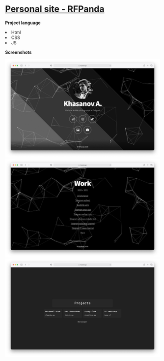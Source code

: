 # **[Personal site - RFPanda](rfpanda.ga)**

**Project language**
<li>Html</li>
<li>CSS</li>
<li>JS</li>

**Screenshots**

[![1](https://github.com/RFPanda/rfpanda.github.io/blob/master/assets/git-assets/1.jpeg)](https://rfpanda.ml)
[![2](https://github.com/RFPanda/rfpanda.github.io/blob/master/assets/git-assets/2.jpeg)](https://rfpanda.ml)
[![3](https://github.com/RFPanda/rfpanda.github.io/blob/master/assets/git-assets/3.jpeg)](https://rfpanda.ml)
